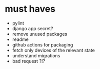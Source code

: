 # must haves
- pylint
- django app secret?
- remove unused packages
- readme
- github actions for packaging
- fetch only devices of the relevant state
- understand migrations
- bad request ?!?

